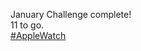 January Challenge complete!  
11 to go.  
[\#<span>AppleWatch</span>](https://social.lol/tags/AppleWatch)